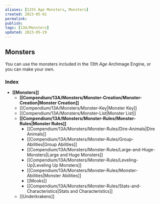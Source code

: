 ```yaml
---
aliases: [13th Age Monsters, Monsters]
created: 2023-05-01
permalink: 
publish: 
tags: [13A/Monsters]
updated: 2023-05-29
---
```


## Monsters

You can use the monsters included in the *13th* *Age* Archmage Engine, or you can make your own.

### Index

- **[[Monsters]]**
	- **[[Compendium/13A/Monsters/Monster-Creation/Monster-Creation|Monster Creation]]**
	- [[Compendium/13A/Monsters/Monster-Key|Monster Key]]
	- [[Compendium/13A/Monsters/Monster-List|Monster List]]
	- **[[Compendium/13A/Monsters/Monster-Rules/Monster-Rules|Monster Rules]]**
		- [[Compendium/13A/Monsters/Monster-Rules/Dire-Animals|Dire Animals]]
		- [[Compendium/13A/Monsters/Monster-Rules/Group-Abilities|Group Abilities]]
		- [[Compendium/13A/Monsters/Monster-Rules/Large-and-Huge-Monsters|Large and Huge Monsters]]
		- [[Compendium/13A/Monsters/Monster-Rules/Leveling-Up|Leveling Up Monsters]]
		- [[Compendium/13A/Monsters/Monster-Rules/Monster-Abilities|Monster Abilities]]
		- [[Mooks]]
		- [[Compendium/13A/Monsters/Monster-Rules/Stats-and-Characteristics|Stats and Characteristics]]
	- [[Underkrakens]]
